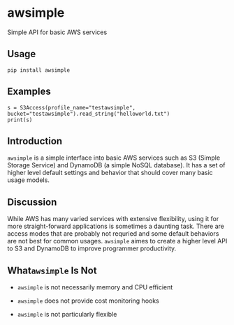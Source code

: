 # awsimple

Simple API for basic AWS services

## Usage

    pip install awsimple

## Examples

    s = S3Access(profile_name="testawsimple", bucket="testawsimple").read_string("helloworld.txt")
    print(s)

## Introduction

`awsimple` is a simple interface into basic AWS services such as S3 (Simple Storage Service) and
DynamoDB (a simple NoSQL database).  It has a set of higher level default settings and behavior
that should cover many basic usage models.

## Discussion

While AWS has many varied services with extensive flexibility, using it for more straight-forward 
applications is sometimes a daunting task. There are access modes that are probably not requried 
and some default behaviors are not best for common usages.  `awsimple` aimes to create a higher 
level API to S3 and DynamoDB to improve programmer productivity.

## What`awsimple` Is Not

- `awsimple` is not necessarily memory and CPU efficient

- `awsimple` does not provide cost monitoring hooks

- `awsimple` is not particularly flexible
